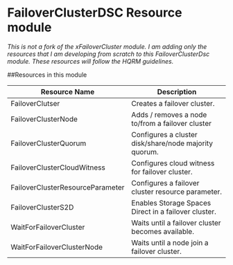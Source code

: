 # FailoverClusterDSC Resource module
*This is not a fork of the xFailoverCluster module. I am adding only the resources that I am developing from scratch to this FailoverClusterDsc module. These resources will follow the HQRM guidelines.*

##Resources in this module

|Resource Name| Description|
|-------------|------------|
|FailoverClutser| Creates a failover cluster.|
|FailoverClusterNode| Adds / removes a node to/from a failover cluster|
|FailoverClusterQuorum| Configures a cluster disk/share/node majority quorum.|
|FailoverClusterCloudWitness| Configures cloud witness for failover cluster.|
|FailoverClusterResourceParameter| Configures a failover cluster resource parameter.|
|FailoverClusterS2D| Enables Storage Spaces Direct in a failover cluster.|
|WaitForFailoverCluster| Waits until a failover cluster becomes available.|
|WaitForFailoverClusterNode| Waits until a node join a failover cluster.|
